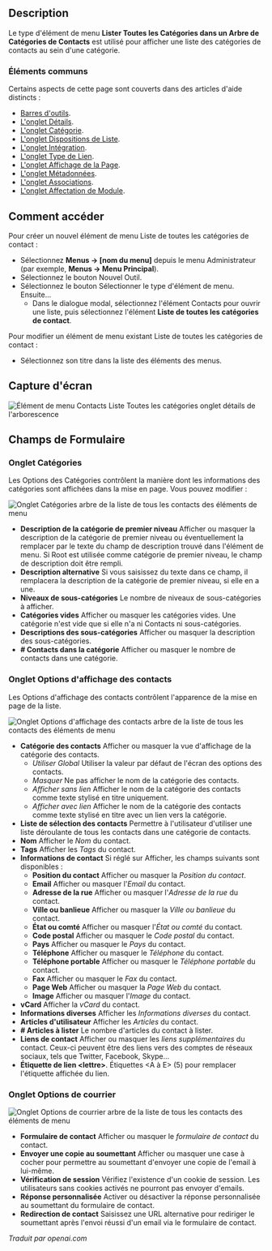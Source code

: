<!-- Filename: Help4.x:Menu_Item:_List_All_Contact_Categories  / Display title: Liste de toutes les catégories de contacts  -->

## Description

Le type d'élément de menu **Lister Toutes les Catégories dans un Arbre de Catégories de Contacts** est utilisé pour afficher une liste des catégories de contacts au sein d'une catégorie.

### Éléments communs

Certains aspects de cette page sont couverts dans des articles d'aide distincts :

* [Barres d'outils](jdocmanual?article=help/common-elements/toolbars).
* [L'onglet Détails](jdocmanual?article=help/menu-items-common/menu-item-details).
* [L'onglet Catégorie](jdocmanual?article=help/menu-items-common/menu-item-category).
* [L'onglet Dispositions de Liste](jdocmanual?article=help/menu-items-common/menu-item-list-layouts).
* [L'onglet Intégration](jdocmanual?article=help/menu-items-common/menu-item-integration).
* [L'onglet Type de Lien](jdocmanual?article=help/menu-items-common/menu-item-link-type).
* [L'onglet Affichage de la Page](jdocmanual?article=help/menu-items-common/menu-item-page-display).
* [L'onglet Métadonnées](jdocmanual?article=help/menu-items-common/menu-item-metadata).
* [L'onglet Associations](jdocmanual?article=help/common-elements/edit-associations).
* [L'onglet Affectation de Module](jdocmanual?article=help/menu-items-common/menu-item-module-assignment).

## Comment accéder

Pour créer un nouvel élément de menu Liste de toutes les catégories de contact :

- Sélectionnez **Menus → \[nom du menu\]** depuis le menu Administrateur
  (par exemple, **Menus → Menu Principal**).
- Sélectionnez le bouton Nouvel Outil.
- Sélectionnez le bouton Sélectionner le type d'élément de menu. Ensuite...
  - Dans le dialogue modal, sélectionnez l'élément Contacts pour ouvrir une liste, puis
    sélectionnez l'élément **Liste de toutes les catégories de contact**.

Pour modifier un élément de menu existant Liste de toutes les catégories de contact :

- Sélectionnez son titre dans la liste des éléments des menus.

## Capture d'écran

![Élément de menu Contacts Liste Toutes les catégories onglet détails de l'arborescence](../../../fr/images/menu-items/contacts-list-all-categories-tree-details-tab.png)

## Champs de Formulaire

### Onglet Catégories

Les Options des Catégories contrôlent la manière dont les informations 
des catégories sont affichées dans la mise en page. Vous pouvez modifier :

![Onglet Catégories arbre de la liste de tous les contacts des éléments de menu](../../../fr/images/menu-items/contacts-list-all-categories-tree-categories-tab.png)

- **Description de la catégorie de premier niveau** Afficher ou masquer 
  la description de la catégorie de premier niveau ou éventuellement la remplacer 
  par le texte du champ de description trouvé dans l'élément de menu. Si Root est 
  utilisée comme catégorie de premier niveau, le champ de description doit être rempli.
- **Description alternative** Si vous saisissez du texte dans ce champ, il 
  remplacera la description de la catégorie de premier niveau, si elle en a une.
- **Niveaux de sous-catégories** Le nombre de niveaux de sous-catégories à afficher.
- **Catégories vides** Afficher ou masquer les catégories vides. Une catégorie 
  n'est vide que si elle n'a ni Contacts ni sous-catégories.
- **Descriptions des sous-catégories** Afficher ou masquer la description des sous-catégories.
- **\# Contacts dans la catégorie** Afficher ou masquer le nombre de contacts dans une catégorie.

### Onglet Options d'affichage des contacts

Les Options d'affichage des contacts contrôlent l'apparence de la mise en page de la liste.

![Onglet Options d'affichage des contacts arbre de la liste de tous les contacts des éléments de menu](../../../fr/images/menu-items/contacts-list-all-categories-tree-contact-display-options.png)

- **Catégorie des contacts** Afficher ou masquer la vue d'affichage de la catégorie des contacts.
    - *Utiliser Global* Utiliser la valeur par défaut de l'écran des options des contacts.
    - *Masquer* Ne pas afficher le nom de la catégorie des contacts.
    - *Afficher sans lien* Afficher le nom de la catégorie des contacts comme texte stylisé en titre uniquement.
    - *Afficher avec lien* Afficher le nom de la catégorie des contacts comme texte stylisé en titre avec un lien vers la catégorie.
- **Liste de sélection des contacts** Permettre à l'utilisateur d'utiliser une liste déroulante de tous les contacts dans une catégorie de contacts.
- **Nom** Afficher le *Nom* du contact.
- **Tags** Afficher les *Tags* du contact.
- **Informations de contact** Si réglé sur Afficher, les champs suivants sont disponibles :
  - **Position du contact** Afficher ou masquer la *Position du contact*.
  - **Email** Afficher ou masquer l'*Email* du contact.
  - **Adresse de la rue** Afficher ou masquer l'*Adresse de la rue* du contact.
  - **Ville ou banlieue** Afficher ou masquer la *Ville ou banlieue* du contact.
  - **État ou comté** Afficher ou masquer l'*État ou comté* du contact.
  - **Code postal** Afficher ou masquer le *Code postal* du contact.
  - **Pays** Afficher ou masquer le *Pays* du contact.
  - **Téléphone** Afficher ou masquer le *Téléphone* du contact.
  - **Téléphone portable** Afficher ou masquer le *Téléphone portable* du contact.
  - **Fax** Afficher ou masquer le *Fax* du contact.
  - **Page Web** Afficher ou masquer la *Page Web* du contact.
  - **Image** Afficher ou masquer l'*Image* du contact.
- **vCard** Afficher la *vCard* du contact.
- **Informations diverses** Afficher les *Informations diverses* du contact.
- **Articles d'utilisateur** Afficher les *Articles* du contact.
- **\# Articles à lister** Le nombre d'articles du contact à lister.
- **Liens de contact** Afficher ou masquer les *liens supplémentaires* du contact. Ceux-ci peuvent être des liens vers des comptes de réseaux sociaux, tels que Twitter, Facebook, Skype...
- **Étiquette de lien \<lettre\>**. Étiquettes \<A à E\> (5) pour remplacer l'étiquette affichée du lien.

### Onglet Options de courrier

![Onglet Options de courrier arbre de la liste de tous les contacts des éléments de menu](../../../fr/images/menu-items/contacts-list-all-categories-tree-mail-options-tab.png)

- **Formulaire de contact** Afficher ou masquer le *formulaire de contact* du contact.
- **Envoyer une copie au soumettant** Afficher ou masquer une case à cocher 
  pour permettre au soumettant d'envoyer une copie de l'email à lui-même.
- **Vérification de session** Vérifiez l'existence d'un cookie de session. Les utilisateurs sans cookies activés ne pourront pas envoyer d'emails.
- **Réponse personnalisée** Activer ou désactiver la réponse personnalisée au soumettant du formulaire de contact.
- **Redirection de contact** Saisissez une URL alternative pour rediriger le soumettant 
  après l'envoi réussi d'un email via le formulaire de contact.

*Traduit par openai.com*

